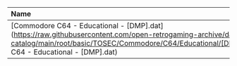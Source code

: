 |Name|Size|
|:---|---:|
|[Commodore C64 - Educational - [DMP].dat](https://raw.githubusercontent.com/open-retrogaming-archive/dat-catalog/main/root/basic/TOSEC/Commodore/C64/Educational/[DMP]/Commodore C64 - Educational - [DMP].dat)|845|
